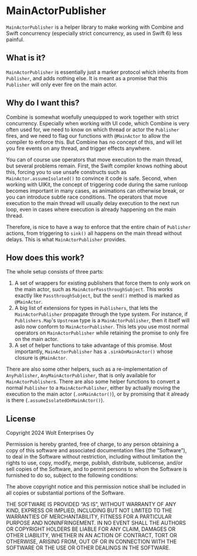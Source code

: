 # MainActorPublisher

`MainActorPublisher` is a helper library to make working with Combine and Swift concurrency
(especially strict concurrency, as used in Swift 6) less painful.

## What is it?

`MainActorPublisher` is essentially just a marker protocol which inherits from `Publisher`,
and adds nothing else. It is meant as a promise that this `Publisher` will only
ever fire on the main actor.

## Why do I want this?

Combine is somewhat woefully unequipped to work together with strict concurrency. Especially
when working with UI code, which Combine is very often used for, we need to know on which
thread or actor the `Publisher` fires, and we need to flag our functions with `@MainActor` to
allow the compiler to enforce this. But Combine has no concept of this, and will let you
fire events on any thread, and trigger effects anywhere.

You can of course use operators that move execution to the main thread, but several
problems remain. First, the Swift compiler knows nothing about this, forcing you to use
unsafe constructs such as `MainActor.assumeIsolated()` to convince it code is safe.
Second, when working with UIKit, the concept of triggering code during the same runloop
becomes important in many cases, as animations can otherwise break, or you can introduce
subtle race conditions. The operators that move execution to the main thread will
usually delay execution to the next run loop, even in cases where execution is already
happening on the main thread.

Therefore, is nice to have a way to enforce that the entire chain of `Publisher` actions,
from triggering to `sink()` all happens on the main thread without delays. This is what
`MainActorPublisher` provides.

## How does this work?

The whole setup consists of three parts:

1. A set of wrappers for existing publishers that force them to only work on the main actor,
such as `MainActorPassthroughSubject`. This works exactly like `PassthroughSubject`, but
the `send()` method is marked as `@MainActor`.
2. A big list of extensions for types in `Publishers`, that lets the `MainActorPublisher`
propagate through the type system. For instance, if `Publishers.Map`'s `Upstream` type is a
`MainActorPublisher`, then it itself will aslo now conform to `MainActorPublisher`. This lets
you use most normal operators on `MainActorPublisher` while retaining the promise to only
fire on the main actor.
3. A set of helper functions to take advantage of this promise. Most importantly,
`MainActorPublisher` has a `.sinkOnMainActor()` whose closure is `@MainActor`.

There are also some other helpers, such as a re-implementation of `AnyPublisher`,
`AnyMainActorPublisher`, that is only available for `MainActorPublisher`s. There are also
some helper functions to convert a normal `Publisher` to a `MainActorPublisher`, either by
actually moving the execution to the main actor (`.onMainActor()`), or by promising that
it already is there (`.assumeIsolatedOnMainActor()`).

## License

Copyright 2024 Wolt Enterprises Oy

Permission is hereby granted, free of charge, to any person obtaining a copy of this software and associated documentation files (the “Software”), to deal in the Software without restriction, including without limitation the rights to use, copy, modify, merge, publish, distribute, sublicense, and/or sell copies of the Software, and to permit persons to whom the Software is furnished to do so, subject to the following conditions:

The above copyright notice and this permission notice shall be included in all copies or substantial portions of the Software.

THE SOFTWARE IS PROVIDED “AS IS”, WITHOUT WARRANTY OF ANY KIND, EXPRESS OR IMPLIED, INCLUDING BUT NOT LIMITED TO THE WARRANTIES OF MERCHANTABILITY, FITNESS FOR A PARTICULAR PURPOSE AND NONINFRINGEMENT. IN NO EVENT SHALL THE AUTHORS OR COPYRIGHT HOLDERS BE LIABLE FOR ANY CLAIM, DAMAGES OR OTHER LIABILITY, WHETHER IN AN ACTION OF CONTRACT, TORT OR OTHERWISE, ARISING FROM, OUT OF OR IN CONNECTION WITH THE SOFTWARE OR THE USE OR OTHER DEALINGS IN THE SOFTWARE.
